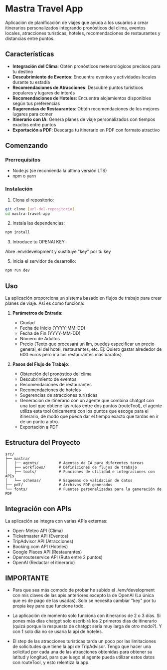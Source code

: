 # Mastra Travel App

Aplicación de planificación de viajes que ayuda a los usuarios a crear itinerarios personalizados integrando pronósticos del clima, eventos locales, atracciones turísticas, hoteles, recomendaciones de restaurantes y distancias entre puntos.

## Características

- **Integración del Clima**: Obtén pronósticos meteorológicos precisos para tu destino
- **Descubrimiento de Eventos**: Encuentra eventos y actividades locales durante tu estadía
- **Recomendaciones de Atracciones**: Descubre puntos turísticos populares y lugares de interés
- **Recomendaciones de Hoteles**: Encuentra alojamientos disponibles según tus preferencias
- **Sugerencias de Restaurantes**: Obtén recomendaciones de los mejores lugares para comer
- **Itinerario con IA**: Genera planes de viaje personalizados con tiempos exactos entre puntos
- **Exportación a PDF**: Descarga tu itinerario en PDF con formato atractivo


## Comenzando

### Prerrequisitos

- Node.js (se recomienda la última versión LTS)
- npm o yarn

### Instalación

1. Clona el repositorio:

```bash
git clone [url-del-repositorio]
cd mastra-travel-app
```

2. Instala las dependencias:

```bash
npm install
```

3. Introduce tu OPENAI KEY:
   
Abre .env/development y sustituye "key" por tu key   

5. Inicia el servidor de desarrollo:

```bash
npm run dev
```

## Uso

La aplicación proporciona un sistema basado en flujos de trabajo para crear planes de viaje. Así es como funciona:

1. **Parámetros de Entrada**:
    - Ciudad
    - Fecha de Inicio (YYYY-MM-DD)
    - Fecha de Fin (YYYY-MM-DD)
    - Número de Adultos
    - Precio (Texto que procesará un llm, puedes especificar un precio general, el del hotel, restaurantes, etc. Ej: Quiero gastar alrededor de 600 euros pero ir a los restaurantes más baratos)

2. **Pasos del Flujo de Trabajo**:
    - Obtención del pronóstico del clima
    - Descubrimiento de eventos
    - Recomendaciones de restaurantes
    - Recomendaciones de hoteles
    - Sugerencias de atracciones turísticas
    - Generación de itinerario con un agente que combina chatgpt con una tool que obtiene las rutas entre dos puntos (routeTool), el agente utiliza esta tool únicamente con los puntos que escoge para el itinerario, de modo que pueda dar el tiempo exacto que tardas en ir de un punto a otro.
    - Exportación a PDF

## Estructura del Proyecto

```
src/
├── mastra/
│   ├── agents/         # Agentes de IA para diferentes tareas
│   ├── workflows/      # Definiciones de flujos de trabajo
│   ├── tools/          # Funciones de utilidad e integraciones con APIs
│   └── schemas/        # Esquemas de validación de datos
├── pdf/                # Archivos PDF generados
└── fonts/              # Fuentes personalizadas para la generación de PDF
```

## Integración con APIs

La aplicación se integra con varias APIs externas:
- Open-Meteo API (Clima)
- Ticketmaster API (Eventos)
- TripAdvisor API (Atracciones)
- Booking.com API (Hoteles)
- Google Places API (Restaurantes)
- Openrouteservice API (Ruta entre 2 puntos)
- OpenAI (Redactar el itinerario)


## IMPORTANTE

- Para que sea más comodo de probar he subido el ./env/development con mis claves de las apis anteriores excepto la de OpenAI (La única que es de pago de las usadas).
Solo se necesita cambiar "key" por tu propia key para que funcione todo.

- La aplicación de momento solo funciona con itinerarios de 2 o 3 días. Si pones más días chatgpt solo escribirá los 2 primeros días de itinerario (quizá porque la respuesta de chatgpt sería muy larga de otro modo?). Y con 1 solo día no se usaría la api de hoteles.
  
- El step de las atracciones turísticas tarda un poco por las limitaciones de solicitudes que tiene la api de TripAdvisor.
Tengo que hacer una solicitud por cada una de las atracciones obtenidas para obtener su latitud y longitud, para que luego el agente pueda utilizar estos datos con routeTool, y esto relentiza la app.






